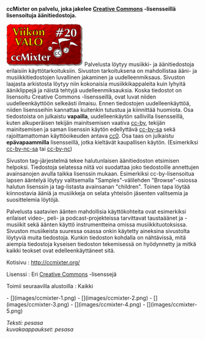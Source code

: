 <!--
Title: 1x20 ccMixter - Viikon VALO #20
Date: 2011/05/15
Pageimage: valo20-ccmixter.png
Tags: Kaikki alustat,Aineisto,Musiikki,Ääni
-->

**ccMixter on palvelu, joka jakelee [Creative
Commons](http://creativecommons.fi/) -lisensseillä lisensoituja
äänitiedostoja.**

![](images/valo20-ccmixter.png "fig:valo20-ccmixter.png") Palvelusta löytyy musiikki-
ja äänitiedostoja erilaisiin käyttötarkoituksiin. Sivuston tarkoituksena
on mahdollistaa ääni- ja musiikkitiedostojen luvallinen jakaminen ja
uudelleenmiksaus. Sivuston laajasta arkistosta löytyy niin kokonaisia
musiikkikappaleita kuin lyhyitä ääniklippejä ja näistä tehtyjä
uudelleenmiksauksia. Koska tiedostot on lisensoitu Creative Commons
-lisensseillä, ovat luvat niiden uudelleenkäyttöön selkeästi ilmaisu.
Ennen tiedostojen uudelleenkäyttöä, niiden lisensseihin kannattaa
kuitenkin tutustua ja kiinnittää huomiota. Osa tiedostoista on julkaistu
**vapailla**, uudelleenkäytön sallivilla lisensseillä, kuten
alkuperäisen tekijän mainitsemisen vaativa
[cc-by](http://creativecommons.org/licenses/by/3.0/), tekijän
mainitsemisen ja saman lisenssin käytön edellyttävä
[cc-by-sa](http://creativecommons.org/licenses/by-sa/3.0/) sekä
rajoittamattoman käyttöoikeuden antava
[cc0](http://creativecommons.org/publicdomain/zero/1.0/). Osa taas on
julkaistu **epävapaammilla** lisensseillä, jotka kieltävät kaupallisen
käytön. (Esimerkiksi
[cc-by-nc-sa](http://creativecommons.org/licenses/by-nc-sa/3.0/) tai
[cc-by-nc](http://creativecommons.org/licenses/by-nc/3.0/))

Sivuston tag-järjestelmä tekee halutunlaisen äänitiedoston etsimisen
helpoksi. Tiedostoja selatessa niitä voi suodattaa joko tiedostoille
annettujen avainsanojen avulla taikka lisenssin mukaan. Esimerkiksi
cc-by-lisensoitua lapsen ääntelyä löytyy valitsemalla
"Samples"-välilehden "Browse"-osiossa halutun lisenssin ja tag-listasta
avainsanan "children". Toinen tapa löytää kiinnostavia ääniä ja
musiikkeja on selata yhteisön jäsenten valitsemia ja suosittelemia
löytöjä.

Palvelusta saatavien äänten mahdollisia käyttökohteita ovat esimerkiksi
erilaiset video-, peli- ja podcast-projekteissa tarvittavat taustaäänet
ja -musiikit sekä äänten käyttö instrumentteina omissa
musiikkituotoksissa. Sivuston musiikeista suuressa osassa onkin käytetty
aineksina sivustolta löytyviä muita tiedostoja. Kunkin tiedoston
kohdalla on nähtävissä, mitä aiempia tiedostoja kyseisen tiedoston
tekemisessä on hyödynnetty ja mitkä kaikki teokset ovat
edelleenkäyttäneet sitä.

Kotisivu
:   <http://ccmixter.org/>

Lisenssi
:   Eri [Creative Commons](http://creativecommons.fi/) -lisenssejä

Toimii seuraavilla alustoilla
:   Kaikki

<div class="psgallery" markdown="1">
-   [](images/ccmixter-1.png)
-   [](images/ccmixter-2.png)
-   [](images/ccmixter-3.png)
-   [](images/ccmixter-4.png)
-   [](images/ccmixter-5.png)
</div>

*Teksti: pesasa* <br />
*kuvakaappaukset: pesasa*
